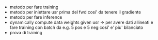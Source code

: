 - metodo per fare training
- metodo per iniettare usr prima del fwd cosi' da tenere il gradiente
- metodo per fare inference
- dynamically compute data weights given usr -> per avere dati allineati e fare training con batch da e.g. 5 pos e 5 neg cosi' e' piu' bilanciato
- prova di training
